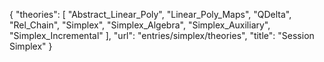{
    "theories": [
        "Abstract_Linear_Poly",
        "Linear_Poly_Maps",
        "QDelta",
        "Rel_Chain",
        "Simplex",
        "Simplex_Algebra",
        "Simplex_Auxiliary",
        "Simplex_Incremental"
    ],
    "url": "entries/simplex/theories",
    "title": "Session Simplex"
}
